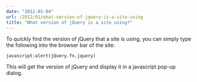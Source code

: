```yaml
---
date: "2012-01-04"
url: /2012/01/what-version-of-jquery-is-a-site-using
title: "What version of jQuery is a site using?"
---
```

To quickly find the version of jQuery that a site is using, you can simply type the following into the browser bar of the site:

	javascript:alert(jQuery.fn.jquery)

This will get the version of jQuery and display it in a javascript pop-up dialog.

